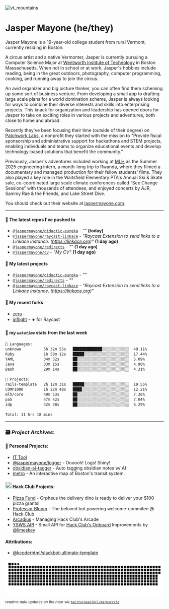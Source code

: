 ![vt_mountains](https://github.com/jaspermayone/jaspermayone/assets/65788728/0597adb6-37c9-4db7-b6d8-1d7107b7bdd8)

# Jasper Mayone (he/they)

Jasper Mayone is a 19-year-old college student from rural Vermont, currently residing in Boston.

A circus artist and a native Vermonter, Jasper is currently pursuing a Computer Science Major at [Wentworth Institute of Technology](https://wit.edu) in Boston Massachusetts. When not in school or at work, Jasper's hobbies include reading, being in the great outdoors, photography, computer programming, cooking, and running away to join the circus.

An avid organizer and big picture thinker, you can often find them scheming up some sort of business venture. From developing a small app to drafting large scale plans for a world domination scheme, Jasper is always looking for ways to combine their diverse interests and skills into enterprising projects. This knack for organization and leadership has opened doors for Jasper to take on exciting roles in various projects and adventures, both close to home and abroad.

Recently they've been focusing their time (outside of their degree) on [Patchwork Labs](https://github.com/patchworklabsorg), a nonprofit they started with the mission to "Provide fiscal sponsorship and administrative support for hackathons and STEM projects, enabling individuals and teams to organize educational events and develop technology-based solutions that benefit the community."

Previously, Jasper's adventures included working at [MLH](https://mlh.io/) as the Summer 2025 engineering intern, a month-long trip to Rwanda, where they filmed a documentary and managed production for their fellow students' films. They also played a key role in the Waitsfield Elementary PTA's Annual Ski & Skate sale, co-coordinated large scale climate conferences called “See Change Sessions” with thousands of attendees, and enjoyed concerts by AJR, Sammy Rae & the Friends, and Lake Street Dive.

You should check out their website at [jaspermayone.com](https://jaspermayone.com).

---

#### 👷 The latest repos I've pushed to

- [`@jaspermayone/didactic-eureka`](https://github.com/jaspermayone/didactic-eureka) - _""_ **(today)**
- [`@jaspermayone/raycast-linkace`](https://github.com/jaspermayone/raycast-linkace) - _"Raycast Extension to send links to a Linkace instance. (https://linkace.org)"_ **(1 day ago)**
- [`@jaspermayone/redirects`](https://github.com/jaspermayone/redirects) - _""_ **(1 day ago)**
- [`@jaspermayone/cv`](https://github.com/jaspermayone/cv) - _"My CV"_ **(1 day ago)**

#### 🌱 My latest projects

- [`@jaspermayone/didactic-eureka`](https://github.com/jaspermayone/didactic-eureka) - _""_
- [`@jaspermayone/redirects`](https://github.com/jaspermayone/redirects) - _""_
- [`@jaspermayone/raycast-linkace`](https://github.com/jaspermayone/raycast-linkace) - _"Raycast Extension to send links to a Linkace instance. (https://linkace.org)"_

#### 🍴 My recent forks

- [zera](https://github.com/jaspermayone-forks/zera) - 
- [inflight](https://github.com/jaspermayone-forks/inflight) - ✈️ for Raycast

#### 📡 my _`wakatime`_ stats from the last week

```text
💾 Languages:
unknown          5h 32m 55s   █████████████░░░░░░░░░░░░  49.11%
Ruby             1h 58m 12s   █████░░░░░░░░░░░░░░░░░░░░  17.44%
YAML             34m 32s      ██░░░░░░░░░░░░░░░░░░░░░░░  5.09%
Java             33m 15s      ██░░░░░░░░░░░░░░░░░░░░░░░  4.90%
Bash             29m 14s      ██░░░░░░░░░░░░░░░░░░░░░░░  4.31%

💼 Projects:
rails-template   2h 12m 31s   █████░░░░░░░░░░░░░░░░░░░░  19.55%
COMP1000         1h 22m 48s   ████░░░░░░░░░░░░░░░░░░░░░  12.21%
mlh/core         49m 53s      ██░░░░░░░░░░░░░░░░░░░░░░░  7.36%
pa5              47m 42s      ██░░░░░░░░░░░░░░░░░░░░░░░  7.04%
idp              42m 38s      ██░░░░░░░░░░░░░░░░░░░░░░░  6.29%

Total: 11 hrs 18 mins
```


---

### 🗃️ _Project Archives_:

#### 🌱 Personal Projects:
- [IT Tool](https://github.com/jaspermayone/ittool)
- [@jaspermayone/logger](https://github.com/jaspermayone/logger) - Oooooh! Logs! Shiny!
- [obsidian-ai-tagger](https://github.com/jaspermayone/obsidian-ai-tagger) - Auto tagging obsidian notes w/ AI
- [metro](https://github.com/jaspermayone/metro) - An interactive map of Boston's transit system.

#### <img src="https://assets.hackclub.com/icon-progress-rounded.png" width="20" height="20" /> Hack Club Projects:
- [Pizza Fund](https://github.com/hackclub/pizza-fund) - Orpheus the delivery dino is ready to deliver your $100 pizza grants!
- [Professor Bloom](https://github.com/hackclub/professor-bloom) - The beloved bot powering welcome-commitee @ Hack Club
- [Arcadius](https://github.com/hackclub/arcadius) - Managing Hack Club's Arcade
- [YSWS API](https://github.com/jaspermayone/ysws-api) - Small API for [Hack Club's Onboard](https://hackclub.com/onboard/) Improvements by [@limeskey](https://github.com/limeskey)

#### Attributions:
- [@kcoderhtml/slackbot-ultimate-template](https://github.com/kcoderhtml/slackbot-ultimate-template?tab=readme-ov-file#template-example)

<picture>
  <source media="(prefers-color-scheme: dark)" srcset="assets/snake/github-contribution-grid-snake-dark.svg" />
  <source media="(prefers-color-scheme: light)" srcset="assets/snake/github-contribution-grid-snake.svg" />
  <img alt="github-snake" src="assets/snake/github-contribution-grid-snake.svg" />
</picture>

<sup><em>readme auto updates on the hour via
  <a href="https://github.com/taciturnaxolotl/markscribe">
    <code>taciturnaxolotl/markscribe</code>
  </a>
</em></sup>
